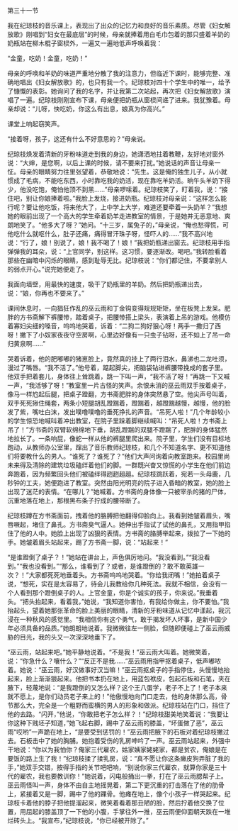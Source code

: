 第三十一节

我在纪琼枝的音乐课上，表现出了出众的记忆力和良好的音乐素质。尽管《妇女解放歌》刚唱到“妇女在最底层”的时候，母亲就捧着用白毛巾包着的那只盛着羊奶的奶瓶站在柳木棍子窗棂外，一遍又一遍地低声呼唤着我：

“金童，吃奶！金童，吃奶！”

母亲的呼唤和羊奶的味道严重地分散了我的注意力，但临近下课时，能够完整、准确地唱出《妇女解放歌》的，也只有我一个。纪琼枝对四十个学生中的唯一，给予了慷慨的表彰。她询问了我的名字，并让我第二次站起，再次把《妇女解放歌》演唱了一遍。纪琼枝刚刚宣布下课，母亲便把奶瓶从窗棂间递了进来。我犹豫着。母亲却说：“儿呀，快吃奶，你这么有出息，娘真为你高兴。”

课堂上响起窃笑声。

“接着呀，孩子，这还有什么不好意思的？”母亲说。

纪琼枝焕发着清新的牙粉味道走到我的身边，她潇洒地拄着教鞭，友好地对窗外说：“大婶，是您啊，以后上课的时候，请不要来打扰。”她说话的声音让母亲一怔。母亲的眼睛努力往里张望着，恭敬地说：“先生。这是俺的独生儿子，从小就惯成了毛病，不能吃东西，小时靠吃我的奶活，现在靠吃羊奶活。晌午头羊奶下得少，他没吃饱，俺怕他顶不到黑……”母亲啰嗦着。纪琼枝笑了，盯着我，说：“接住吧，别让你娘捧着啦。”我脸上发烧，接进奶瓶。纪琼枝对母亲说：“这样怎么能行呢？要让他吃饭，将来他大了，上中学上大学，难道还要牵着一头奶羊？”我想她的眼前出现了一个高大的学生牵着奶羊走进教室的情景，于是她并无恶意地、爽朗地笑了。“他多大了呀？”她问。“十三岁，属兔子的，”母亲说，“俺也愁得慌，可他吃什么就呕什么，肚子还痛，痛得冒汗珠子呀，怪吓人的……”我不高兴地说：“行了，娘！别说了，娘！我不喝了！娘！”我把奶瓶递出窗去。纪琼枝用手指弹弹我的耳朵，说：“上官同学，别这样。这习惯，要逐渐改。喝吧。”我转脸看着那些在幽暗中闪烁的眼睛，感到耻辱无比。纪琼枝说：“你们都记住，不要拿别人的弱点开心。”说完她便走了。

我面向墙壁，用最快的速度，吸干了奶瓶里的羊奶。然后把奶瓶递出去，说：“娘，你再也不要来了。”

课间休息时，一向猖狂作乱的巫云雨和丁金钩变得规规矩矩，坐在板凳上发呆。肥胖的方书斋解下裤腰带，踏着桌子，把腰带搭上梁头，表演着上吊的游戏。他模仿着寡妇尖细的嗓音，呜呜地哭着，诉着：“二狗二狗好狠心呀！两手一撒归了西呀！撇下了小奴家夜夜守空房啊，心里边好像有一只虫子钻呀，还不如上了吊一命归黄泉啊……”

哭着诉着，他的肥嘟嘟的猪崽脸上，竟然真的挂上了两行泪水，鼻涕也二龙吐须，漫过了嘴唇。“我不活了。”他号着，踮起脚尖，把脑袋钻进裤腰带挽成的套子里。他双手把着套儿，身体往上耸跳着，跳一下叫一声，“我不活了呀！”再跳一下又喊一声，“我活够了呀！”教室里一片古怪的笑声。余恨未消的巫云雨双手按着桌子，像马一样尥起后腿，把桌子蹬翻，方书斋肥胖的身体突然悬了空。他尖声号叫着，双手死死揪住绳套，两条小短腿胡乱蹬踹着，蹬踹着，越蹬踹越慢，越慢，他的脸发了紫，嘴吐白沫，发出噗噜噗噜的垂死挣扎的声音。“吊死人啦！”几个年龄较小的学生惊恐地喊叫着冲出教室，在院子里跺着脚继续喊叫：“吊死人啦！方书斋上吊了！”方书斋的双臂软绵绵地下垂，胡乱蹬踹的双腿不蹬踹了，肥胖的身体猛然地拉长了。一条响屁，像蛇一样从他的裤腿里爬出来。院子里，学生们没有目标地跑动，从教师办公室里，蹿出了音乐教师纪琼枝，和几个不知道名字、更不知道他们将要教什么的男人。“谁死了？谁死了？”他们大声问询着向教室跑来。校园里尚未来得及清除的建筑垃圾磕绊着他们的脚。一群既兴奋又惊慌的小学生在他们前边奔跑着，因为频繁回头他们被磕绊得趔趔趄趄。纪琼枝跳跃着，宛若一头母鹿，几秒钟的工夫，她便跑进了教室。突然由阳光明亮的院子进入昏暗的教室，她的脸上出现了迷茫的表情。“在哪儿？”她喊着。方书斋的身体像一只被宰杀的猪的尸体，沉重地落在地上，那根黑布条子拧成的腰带断了。

纪琼枝蹲在方书斋面前，拽着他的胳膊把他翻得仰脸向上。我看到她皱着眉头，嘴唇噘起，堵住了鼻孔。方书斋臭气逼人。她伸出手指试了试他的鼻孔，又用指甲掐住了他的人中。她脸上出现了凶狠的表情。方书斋的胳膊举起来，拨拉了一下她的手。她皱着眉头站起来，踢了方书斋一脚，说：“站起来！”

“是谁蹬倒了桌子？！”她站在讲台上，声色俱厉地问。“我没看到。”“我没看到。”“我也没看到。”“那么，谁看到了？或者，是谁蹬倒的？敢不敢英雄一次？！”大家都死死地垂着头。方书斋呜呜地哭着。“你给我闭嘴！”她拍着桌子说，“想死，实在是太容易了，待会儿我教给你几种死法。我就不相信，会没有一个人看到那个蹬倒桌子的人。上官金童，你是个诚实的孩子，你来说。”我垂着头。“把头抬起来，看着我，”她说，“我知道你害怕，有我给你做主，你不要怕。”我抬起头，望着她那张革命的脸上美丽的眼睛，清新的牙粉味道从记忆中漾起，我沉浸在一种秋风的感觉里。“我相信你有这个勇气，敢于揭发坏人坏事，是新中国少年必须具备的品质。”她朗朗地说着。我微微往左一侧脸，但随即便碰上了巫云雨威胁的目光，我的头又一次深深地垂下了。

“巫云雨，站起来吧。”她平静地说着。“不是我！”巫云雨大叫着。她微笑着，说：“你急什么？嚷什么？”“反正不是我……”巫云雨用指甲抠着桌子，低声嘟哝着。她说：“巫云雨，好汉做事好汉当嘛！”巫云雨抠桌子的手指停住，头慢慢地抬起来，脸上渐渐狠起来。他把书本扔在地上，用蓝包袱皮，包起石板和石笔，夹在腋下，轻蔑地说：“是我蹬倒的又怎么样？这个王八蛋学，老子不上了！老子本来就不愿上，是你们动员老子来上的！”他傲慢地向门口走去，他的身体那么高，骨节那么大，完全是一个粗野而蛮横的男人的形象和做派。纪琼枝站在门口，挡住了他的去路。“闪开，”他说，“你敢把老子怎么样？！”纪琼枝甜美地笑着说：“我要让你这种下贱坯子知道，”她飞起右脚，踢中了巫云雨的膝盖，“坏蛋做了恶”，巫云雨“哎哟”一声跪在地上，“是要受到惩罚的！”巫云雨把腋下的石板对着纪琼枝撇过去。石板击中了她的胸脯。她抱着受伤的乳房呻吟了一声。巫云雨站起来，外强中干地说：“你以为我怕你？俺家三代雇农，姑家姨家姥姥家，都是贫农，俺娘是在要饭的路上生了我！”纪琼枝揉了揉乳房，说：“真不愿让你这条癞皮狗弄脏了我的手，”她双手交错，按得手指的关节吧吧响，“别说你家三代雇农，就算你家是三十代的雇农，我也要教训你！”她说着，闪电般捅出一拳，打在了巫云雨腮帮子上。巫云雨怪叫一声，身体不由自主地摇晃着，第二下更沉重的打击落在了他的肋骨上，紧接着又是一脚，踢中了他的踝骨。他瘫在地上，像个小孩子一样哭起来。纪琼枝卡着他的脖子把他提溜起来，微笑着看着那丑陋的脸，然后拧着他交换了位置，用屈起的膝盖顶了一下他的小腹，手掌往外一推，巫云雨便仰面朝天跌在一堆烂砖头上。“我宣布，”纪琼枝说，“你已经被开除了。”